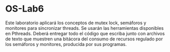 # OS-Lab6
Este  laboratorio  aplicará  los  conceptos  de mutex  lock,  semáforos  y  monitores  para sincronizar threads. Se usarán las herramientas disponibles en Pthreads. Deberá entregar todo el código que escriba junto con archivos de texto que muestren una bitácora del consumo de recursos regulado por los semáforos y monitores, producida por sus programas.
